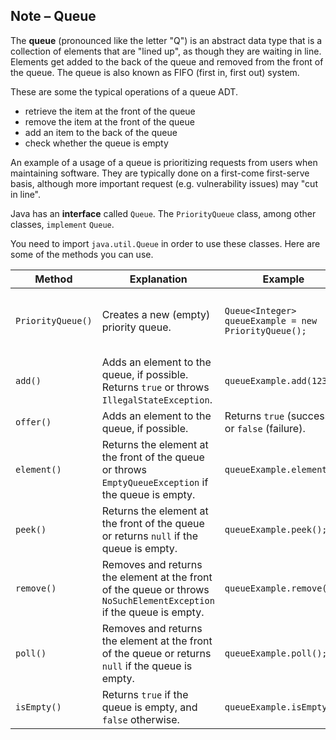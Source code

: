 ## Note – Queue

The **queue** (pronounced like the letter "Q") is an abstract data type that is a collection of elements that are "lined up", as though they are waiting in line. Elements get added to the back of the queue and removed from the front of the queue. The queue is also known as FIFO (first in, first out) system. 

These are some the typical operations of a queue ADT.

* retrieve the item at the front of the queue
* remove the item at the front of the queue
* add an item to the back of the queue
* check whether the queue is empty

An example of a usage of a queue is prioritizing requests from users when maintaining software. They are typically done on a first-come first-serve basis, although more important request (e.g. vulnerability issues) may "cut in line". 

Java has an **interface** called `Queue`. The `PriorityQueue` class, among other classes, `implement` `Queue`.

You need to import `java.util.Queue` in order to use these classes. Here are some of the methods you can use. 

| Method            | Explanation                                                  | Example                                              | Explanation                                                  |
| ----------------- | ------------------------------------------------------------ | ---------------------------------------------------- | ------------------------------------------------------------ |
| `PriorityQueue()` | Creates a new (empty) priority queue.                        | `Queue<Integer> queueExample = new PriorityQueue();` | Creates a new priority queue of integers called `queueExample`. It is initialized to the empty queue. |
| `add()`           | Adds an element to the queue, if possible. Returns `true` or throws `IllegalStateException`. | `queueExample.add(1234);`                            | Adds `1234` to the top of `queueExample`.                    |
| `offer()`         | Adds an element to the queue, if possible.                   | Returns `true` (success) or `false` (failure).       | `queueExample.offer(5678);`                                  |
| `element()`       | Returns the element at the front of the queue or throws `EmptyQueueException` if the queue is empty. | `queueExample.element();`                            | Returns `5678`.                                              |
| `peek()`          | Returns the element at the front of the queue or returns `null` if the queue is empty. | `queueExample.peek();`                               | Returns `5678`.                                              |
| `remove()`        | Removes and returns the element at the front of the queue or throws `NoSuchElementException` if the queue is empty. | `queueExample.remove();`                             | Removes `5678`. Now, `queueExample` contains only `1234`.    |
| `poll()`          | Removes and returns the element at the front of the queue or returns `null` if the queue is empty. | `queueExample.poll();`                               | `Removes 1234`. Now, queueExample is empty again.            |
| `isEmpty()`       | Returns `true` if the queue is empty, and `false` otherwise. | `queueExample.isEmpty()`                             | Returns `true`, since `queueExample` is currently empty.     |

